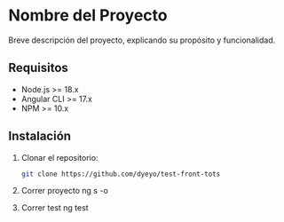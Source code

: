 # Nombre del Proyecto

Breve descripción del proyecto, explicando su propósito y funcionalidad.



## Requisitos

- Node.js >= 18.x
- Angular CLI >= 17.x
- NPM >= 10.x

## Instalación

1. Clonar el repositorio:
   ```bash
   git clone https://github.com/dyeyo/test-front-tots

2. Correr proyecto
    ng s -o

2. Correr test
    ng test
